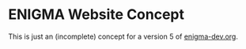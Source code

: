 # ENIGMA Website Concept

This is just an (incomplete) concept for a version 5 of [enigma-dev.org](http://enigma-dev.org/).
